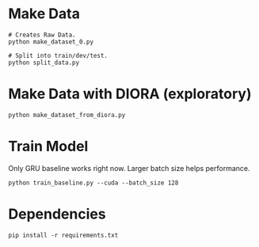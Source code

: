 # Make Data

```
# Creates Raw Data.
python make_dataset_0.py

# Split into train/dev/test.
python split_data.py
```

# Make Data with DIORA (exploratory)

```
python make_dataset_from_diora.py
```

# Train Model

Only GRU baseline works right now. Larger batch size helps performance.

```
python train_baseline.py --cuda --batch_size 128
```

# Dependencies

```
pip install -r requirements.txt
```
